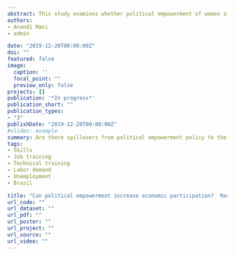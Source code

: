 ```yaml
---
abstract: This study examines whether political empowerment of women affects their economic participation. In the context of a mandated political representation reform for women in India, we find that the length of exposure to women politicians affects overall female labor force participation. These effects arise through direct and indirect channels -- political representation of women directly affects amount of work assigned to women under the recent national public works program, the Mahatma Gandhi National Rural Employment Guarantee Scheme, as well as their participation in small-scale businesses. Increases in these activities are offset by reductions in agricultural work and are seen across both high- and low-SES households. Greater physical safety may be one channel through which this occurs -- we find greater geographic mobility among low-SES women, as measured by the likelihood of working outside the home. The findings suggest that women’s participation in politics could be a useful policy tool to increase both the supply of and the demand for labor market opportunities for women, potentially helping to stem India’s declining female labor force participation rate.
authors:
- Anandi Mani
- admin

date: "2019-12-20T00:00:00Z"
doi: ""
featured: false
image:
  caption: ''
  focal_point: ""
  preview_only: false
projects: []
publication: '*In progress*'
publication_short: ""
publication_types:
- "3"
publishDate: "2019-12-20T00:00:00Z"
#slides: example
summary: Are there spillovers from political empowerment policy to the economic sphere?
tags:
- Skills
- Job training
- Technical training
- Labor demand
- Unemployment
- Brazil

title: "Can political empowerment increase economic participation?  Reservations, public works, and female labor force participation in India"
url_code: ""
url_dataset: ""
url_pdf: ""
url_poster: ""
url_project: ""
url_source: ""
url_video: ""
---
```

